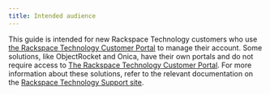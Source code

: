 ```yaml
---
title: Intended audience
---
```


This guide is intended for new Rackspace Technology customers who use
[the Rackspace Technology Customer
Portal](https://login.rackspace.com/login) to manage their account. Some
solutions, like ObjectRocket and Onica, have their own portals and do
not require access to [The Rackspace Technology Customer
Portal](https://login.rackspace.com/login). For more information about
these solutions, refer to the relevant documentation on the [Rackspace
Technology Support site](https://developer.rackspace.com/).
